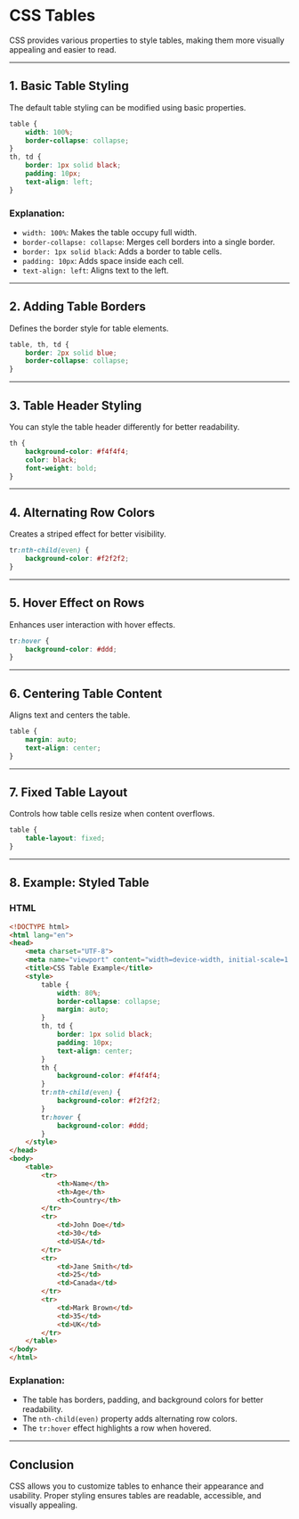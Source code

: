 # CSS Tables

CSS provides various properties to style tables, making them more visually appealing and easier to read.

---

## 1. Basic Table Styling
The default table styling can be modified using basic properties.
```css
table {
    width: 100%;
    border-collapse: collapse;
}
th, td {
    border: 1px solid black;
    padding: 10px;
    text-align: left;
}
```

### Explanation:
- `width: 100%`: Makes the table occupy full width.
- `border-collapse: collapse`: Merges cell borders into a single border.
- `border: 1px solid black`: Adds a border to table cells.
- `padding: 10px`: Adds space inside each cell.
- `text-align: left`: Aligns text to the left.

---

## 2. Adding Table Borders
Defines the border style for table elements.
```css
table, th, td {
    border: 2px solid blue;
    border-collapse: collapse;
}
```

---

## 3. Table Header Styling
You can style the table header differently for better readability.
```css
th {
    background-color: #f4f4f4;
    color: black;
    font-weight: bold;
}
```

---

## 4. Alternating Row Colors
Creates a striped effect for better visibility.
```css
tr:nth-child(even) {
    background-color: #f2f2f2;
}
```

---

## 5. Hover Effect on Rows
Enhances user interaction with hover effects.
```css
tr:hover {
    background-color: #ddd;
}
```

---

## 6. Centering Table Content
Aligns text and centers the table.
```css
table {
    margin: auto;
    text-align: center;
}
```

---

## 7. Fixed Table Layout
Controls how table cells resize when content overflows.
```css
table {
    table-layout: fixed;
}
```

---

## 8. Example: Styled Table

### HTML
```html
<!DOCTYPE html>
<html lang="en">
<head>
    <meta charset="UTF-8">
    <meta name="viewport" content="width=device-width, initial-scale=1.0">
    <title>CSS Table Example</title>
    <style>
        table {
            width: 80%;
            border-collapse: collapse;
            margin: auto;
        }
        th, td {
            border: 1px solid black;
            padding: 10px;
            text-align: center;
        }
        th {
            background-color: #f4f4f4;
        }
        tr:nth-child(even) {
            background-color: #f2f2f2;
        }
        tr:hover {
            background-color: #ddd;
        }
    </style>
</head>
<body>
    <table>
        <tr>
            <th>Name</th>
            <th>Age</th>
            <th>Country</th>
        </tr>
        <tr>
            <td>John Doe</td>
            <td>30</td>
            <td>USA</td>
        </tr>
        <tr>
            <td>Jane Smith</td>
            <td>25</td>
            <td>Canada</td>
        </tr>
        <tr>
            <td>Mark Brown</td>
            <td>35</td>
            <td>UK</td>
        </tr>
    </table>
</body>
</html>
```

### Explanation:
- The table has borders, padding, and background colors for better readability.
- The `nth-child(even)` property adds alternating row colors.
- The `tr:hover` effect highlights a row when hovered.

---

## Conclusion
CSS allows you to customize tables to enhance their appearance and usability. Proper styling ensures tables are readable, accessible, and visually appealing.
